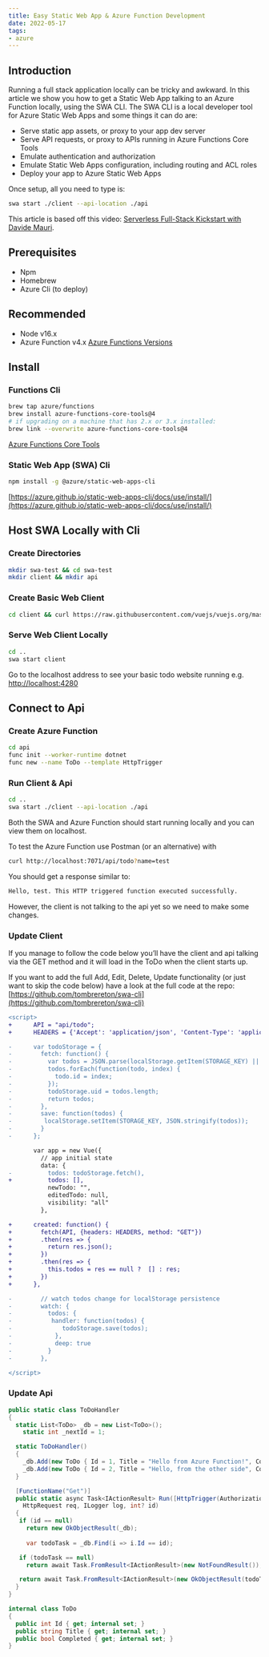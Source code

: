 ```yaml
---
title: Easy Static Web App & Azure Function Development
date: 2022-05-17
tags:
- azure
---
```


## Introduction
Running a full stack application locally can be tricky and awkward. In this article we show you how to get a Static Web App talking to an Azure Function locally, using the SWA CLI. The SWA CLI is a local developer tool for Azure Static Web Apps and some things it can do are:
- Serve static app assets, or proxy to your app dev server
- Serve API requests, or proxy to APIs running in Azure Functions Core Tools
- Emulate authentication and authorization
- Emulate Static Web Apps configuration, including routing and ACL roles
- Deploy your app to Azure Static Web Apps

 Once setup, all you need to type is:
```bash
swa start ./client --api-location ./api
```

This article is based off this video:
[Serverless Full-Stack Kickstart with Davide Mauri](https://www.youtube.com/watch?v=TIh52zbi8Dk).

## Prerequisites
- Npm
- Homebrew
- Azure Cli (to deploy)

## Recommended
- Node v16.x
- Azure Function v4.x
[Azure Functions Versions](https://docs.microsoft.com/en-au/azure/azure-functions/functions-reference-node?tabs=v2-v3-v4-export%2Cv2-v3-v4-done%2Cv2%2Cv2-log-custom-telemetry%2Cv2-accessing-request-and-response%2Cwindows-setting-the-node-version#node-version)

## Install
### Functions Cli
```bash
brew tap azure/functions
brew install azure-functions-core-tools@4
# if upgrading on a machine that has 2.x or 3.x installed:
brew link --overwrite azure-functions-core-tools@4
```
[Azure Functions Core Tools](https://docs.microsoft.com/en-us/azure/azure-functions/functions-run-local?tabs=v4%2Cmacos%2Ccsharp%2Cportal%2Cbash)

### Static Web App (SWA) Cli
```bash 
npm install -g @azure/static-web-apps-cli
```
[https://azure.github.io/static-web-apps-cli/docs/use/install/](https://azure.github.io/static-web-apps-cli/docs/use/install/)

## Host SWA Locally with Cli
### Create Directories
```bash
mkdir swa-test && cd swa-test
mkdir client && mkdir api 
```

### Create Basic Web Client
```bash
cd client && curl https://raw.githubusercontent.com/vuejs/vuejs.org/master/src/v2/examples/vue-20-todomvc/index.html -o index.html
```

### Serve Web Client Locally
```bash title=swa-test/client/
cd ..
swa start client
```

Go to the localhost address to see your basic todo website running e.g. [http://localhost:4280](http://localhost:4280)

## Connect to Api
### Create Azure Function
```bash title=swa-test/api/
cd api
func init --worker-runtime dotnet
func new --name ToDo --template HttpTrigger
```

### Run Client & Api
```bash title=swa-test/
cd ..
swa start ./client --api-location ./api
```

Both the SWA and Azure Function should start running locally and you can view them on localhost.

To test the Azure Function use Postman (or an alternative) with
```bash
curl http://localhost:7071/api/todo?name=test
```

You should get a response similar to:
```bash
Hello, test. This HTTP triggered function executed successfully.
```
 
However, the client is not talking to the api yet so we need to make some changes.

### Update Client
If you manage to follow the code below you’ll have the client and api talking via the GET method and it will load in the ToDo when the client starts up. 

If you want to add the full Add, Edit, Delete, Update functionality (or just want to skip the code below) have a look at the full code at the repo:
[https://github.com/tombrereton/swa-cli](https://github.com/tombrereton/swa-cli)

```diff title=swa-test/client/index.html
<script>
+      API = "api/todo";
+      HEADERS = {'Accept': 'application/json', 'Content-Type': 'application/json'};

-      var todoStorage = {
-        fetch: function() {
-          var todos = JSON.parse(localStorage.getItem(STORAGE_KEY) || "[]");
-          todos.forEach(function(todo, index) {
-            todo.id = index;
-          });
-          todoStorage.uid = todos.length;
-          return todos;
-        },
-        save: function(todos) {
-         localStorage.setItem(STORAGE_KEY, JSON.stringify(todos));
-        }
-      };

       var app = new Vue({
         // app initial state
         data: {
-          todos: todoStorage.fetch(),
+          todos: [],
           newTodo: "",
           editedTodo: null,
           visibility: "all"
         },

+      created: function() {
+        fetch(API, {headers: HEADERS, method: "GET"})
+        .then(res => {
+          return res.json();
+        })
+        .then(res => {
+          this.todos = res == null ?  [] : res;
+        })
+      },

-        // watch todos change for localStorage persistence
-        watch: {
-          todos: {
-           handler: function(todos) {
-              todoStorage.save(todos);
-            },
-            deep: true
-          }
-        },

</script>

```

### Update Api
```cs title=swa-test/api/ToDo.cs
public static class ToDoHandler
{
  static List<ToDo> _db = new List<ToDo>();
	static int _nextId = 1;

  static ToDoHandler()
  {
    _db.Add(new ToDo { Id = 1, Title = "Hello from Azure Function!", Completed = true });
    _db.Add(new ToDo { Id = 2, Title = "Hello, from the other side", Completed = false });
  }

  [FunctionName("Get")]
  public static async Task<IActionResult> Run([HttpTrigger(AuthorizationLevel.Anonymous, "get", Route = "todo/{id:int?}")] 
	HttpRequest req, ILogger log, int? id)
  {
   if (id == null)
     return new OkObjectResult(_db);
   
	 var todoTask = _db.Find(i => i.Id == id);

   if (todoTask == null)
     return await Task.FromResult<IActionResult>(new NotFoundResult());

   return await Task.FromResult<IActionResult>(new OkObjectResult(todoTask));
  }
}

internal class ToDo
{
  public int Id { get; internal set; }
  public string Title { get; internal set; }
  public bool Completed { get; internal set; }
}
```
